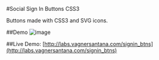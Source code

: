 #Social Sign In Buttons CSS3

Buttons made with CSS3 and SVG icons.

##Demo
![image](http://f.cl.ly/items/3x1H1Z3P1q1d031Z2K43/sigin-btns.png)

##Live Demo: 
[http://labs.vagnersantana.com/signin_btns](http://labs.vagnersantana.com/signin_btns)